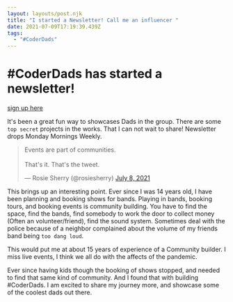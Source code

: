 ```yaml
---
layout: layouts/post.njk
title: "I started a Newsletter! Call me an influencer "
date: 2021-07-09T17:19:39.439Z
tags:
  - "#CoderDads"
---
```

# #CoderDads has started a newsletter! 

[sign up here](https://www.sendfox.com/coderdads)

It's been a great fun way to showcases Dads in the group. 
There are some `top secret` projects in the works. That I can not wait to share! Newsletter drops Monday Mornings Weekly. 

<blockquote class="twitter-tweet"><p lang="en" dir="ltr">Events are part of communities.<br><br>That&#39;s it. That&#39;s the tweet.</p>&mdash; Rosie Sherry (@rosiesherry) <a href="https://twitter.com/rosiesherry/status/1413135811361472521?ref_src=twsrc%5Etfw">July 8, 2021</a></blockquote> <script async src="https://platform.twitter.com/widgets.js" charset="utf-8"></script>

This brings up an interesting point. Ever since I was 14 years old, I have been planning and booking shows for bands. Playing in bands, booking tours, and booking events is community building. You have to find the space, find the bands, find somebody to work the door to collect money (Often an volunteer/friend), find the sound system. Sometimes deal with the police because of a neighbor complained about the volume of my friends band being `too dang loud`. 

This would put me at about 15 years of experience of a Community builder. I miss live events, I think we all do with the affects of the pandemic. 


Ever since having kids though the booking of shows stopped, and needed to find that same kind of community. And I found that with building #CoderDads. I am excited to share my journey more, and showcase some of the coolest dads out there. 

